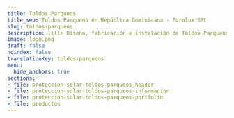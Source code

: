 ```yaml
---
title: Toldos Parqueos
title_seo: Toldos Parqueos en República Dominicana - Eurolux SRL
slug: toldos-parqueos
description: llll➤ Diseño, fabricación e instalación de Toldos Parqueos ✅ y todo tipo de envolvente y fachada ligera para su proyecto.
image: logo.png
draft: false
noindex: false
translationKey: toldos-parqueos
menu:
  hide_anchors: true
sections:
- file: proteccion-solar-toldos-parqueos-header
- file: proteccion-solar-toldos-parqueos-informacion
- file: proteccion-solar-toldos-parqueos-portfolio
- file: productos
---
```


